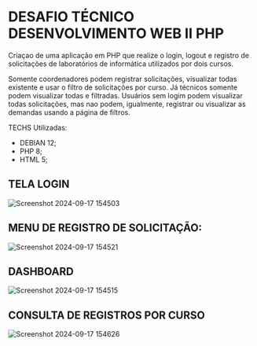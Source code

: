 # DESAFIO TÉCNICO DESENVOLVIMENTO WEB II PHP

Criaçao de uma aplicação em PHP que realize o login, logout e registro de solicitações de laboratórios de informática utilizados por dois cursos.

Somente coordenadores podem registrar solicitações, visualizar todas existente e usar o filtro de solicitações por curso.
Já técnicos somente podem visualizar todas e filtradas.
Usuários sem logim podem visualizar todas solicitações, mas nao podem, igualmente, registrar ou visualizar as demandas usando a página de filtros.

TECHS Utilizadas:
- DEBIAN 12;
- PHP 8;
- HTML 5;

## TELA LOGIN
![Screenshot 2024-09-17 154503](https://github.com/user-attachments/assets/3c39e639-6cb3-4c47-a406-55c75a7a43db)

## MENU DE REGISTRO DE SOLICITAÇÃO:
![Screenshot 2024-09-17 154521](https://github.com/user-attachments/assets/d188fa39-80f6-4330-b0ce-589e7b6b0032)

## DASHBOARD
![Screenshot 2024-09-17 154515](https://github.com/user-attachments/assets/d17f5450-8163-48b3-8820-1ca5739f3083)

## CONSULTA DE REGISTROS POR CURSO
![Screenshot 2024-09-17 154626](https://github.com/user-attachments/assets/1568d083-05c9-4909-ad23-7ce808bec651)
